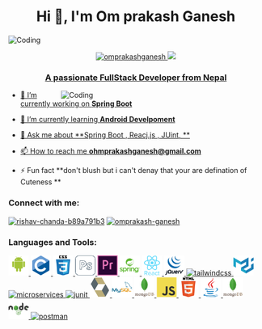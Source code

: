 
<h1 align="center">Hi 👋, I'm Om prakash Ganesh</h1>
<img align="center" alt="Coding" width="400" src="https://cdn.dribbble.com/users/1162077/screenshots/3848914/programmer.gif">

<p align="center"> <a href="https://www.instagram.com/ohmprakashganesh" target="blank">
  <img src="https://img.shields.io/twitter/follow/rishavchanda?logo=twitter&style=for-the-badge" alt="omprakashganesh"
    </p>
<img src="https://www.canva.com/templates/EAFCUXYzUJc-black-and-white-bold-typographic-gym-health-and-fitness-animated-logo/">
<h3 align="center">A passionate FullStack Developer from Nepal</h3>
<img align="right" alt="Coding" width="400" src="https://cdn.dribbble.com/users/1162077/screenshots/3848914/programmer.gif">

- 🔭 I’m currently working on **Spring Boot**

- 🌱 I’m currently learning **Android Develpoment**

- 💬 Ask me about **Spring Boot , Reacj.js , JUint, **

- 📫 How to reach me **ohmprakashganesh@gmail.com**

- ⚡ Fun fact **don't blush but i can't denay that your are defination of Cuteness **

<h3 align="left">Connect with me:</h3>
<p align="left" width="100%">
<a href="https://www.linkedin.com/in/omprakash-ganesh-b7b9462973" target="blank"><img align="center" src="https://raw.githubusercontent.com/rahuldkjain/github-profile-readme-generator/master/src/images/icons/Social/linked-in-alt.svg" alt="rishav-chanda-b89a791b3" height="30" width="40" /></a>
<a href="https://www.instagram.com/ohmprakashganesh" target="blank"><img align="center" src="https://raw.githubusercontent.com/rahuldkjain/github-profile-readme-generator/master/src/images/icons/Social/instagram.svg" alt="omprakash-ganesh" height="30" width="40" /></a></p>

<h3 align="left">Languages and Tools:</h3>
<p align="left">
  <a href="https://developer.android.com" target="_blank" rel="noreferrer"> <img src="https://raw.githubusercontent.com/devicons/devicon/master/icons/android/android-original-wordmark.svg" alt="android" width="40" height="40"/>
  </a> <a href="https://www.cprogramming.com/" target="_blank" rel="noreferrer"> <img src="https://raw.githubusercontent.com/devicons/devicon/master/icons/c/c-original.svg" alt="c" width="40" height="40"/> </a>
  <a href="https://www.w3schools.com/css/" target="_blank" rel="noreferrer"> <img src="https://raw.githubusercontent.com/devicons/devicon/master/icons/css3/css3-original-wordmark.svg" alt="css3" width="40" height="40"/>
  </a> 
  <a href="https://www.adobe.com/products/photoshop.html" target="_blank" rel="noreferrer">
  <img src="https://raw.githubusercontent.com/devicons/devicon/master/icons/photoshop/photoshop-line.svg" alt="photoshop" width="40" height="40"/>
</a>
<a href="https://www.adobe.com/products/premiere.html" target="_blank" rel="noreferrer">
  <img src="https://raw.githubusercontent.com/devicons/devicon/master/icons/premierepro/premierepro-original.svg" alt="premierepro" width="40" height="40"/>
</a>
<a href="https://spring.io/projects/spring-boot" target="_blank" rel="noreferrer">
  <img src="https://raw.githubusercontent.com/devicons/devicon/master/icons/spring/spring-original-wordmark.svg" alt="springboot" width="40" height="40"/>
</a>
<a href="https://reactjs.org/" target="_blank" rel="noreferrer">
  <img src="https://raw.githubusercontent.com/devicons/devicon/master/icons/react/react-original-wordmark.svg" alt="reactjs" width="40" height="40"/>
</a>
<a href="https://jquery.com/" target="_blank" rel="noreferrer">
  <img src="https://raw.githubusercontent.com/devicons/devicon/master/icons/jquery/jquery-original-wordmark.svg" alt="jquery" width="40" height="40"/>
</a>
<a href="https://tailwindcss.com/" target="_blank" rel="noreferrer">
  <img src="https://upload.wikimedia.org/wikipedia/commons/d/d5/Tailwind_CSS_Logo.svg" alt="tailwindcss" width="40" height="40"/>
</a>


<a href="https://mui.com/" target="_blank" rel="noreferrer">
  <img src="https://raw.githubusercontent.com/devicons/devicon/master/icons/materialui/materialui-original.svg" alt="materialUI" width="40" height="40"/>
</a>
<a href="https://martinfowler.com/articles/microservices.html" target="_blank" rel="noreferrer">
  <img src="https://via.placeholder.com/40?text=MS" alt="microservices" width="40" height="40"/>
</a>
<a href="https://junit.org/junit5/" target="_blank" rel="noreferrer">
  <img src="https://junit.org/junit5/assets/img/junit5-logo.png" alt="junit" width="40" height="40"/>
</a>

<a href="https://hibernate.org/" target="_blank" rel="noreferrer">
  <img src="https://raw.githubusercontent.com/devicons/devicon/master/icons/hibernate/hibernate-original.svg" alt="hibernate" width="40" height="40"/>
</a>
<a href="https://www.mysql.com/" target="_blank" rel="noreferrer">
  <img src="https://raw.githubusercontent.com/devicons/devicon/master/icons/mysql/mysql-original-wordmark.svg" alt="mysql" width="40" height="40"/>
</a>
<a href="https://www.mongodb.com/" target="_blank" rel="noreferrer">
  <img src="https://raw.githubusercontent.com/devicons/devicon/master/icons/mongodb/mongodb-original-wordmark.svg" alt="mongodb" width="40" height="40"/>
</a><a href="https://www.w3schools.com/js/" target="_blank" rel="noreferrer"> <img src="https://raw.githubusercontent.com/devicons/devicon/master/icons/javascript/javascript-original.svg" alt="javascript" width="40" height="40"/>
</a>
 <a href="https://www.w3.org/html/" target="_blank" rel="noreferrer"> <img src="https://raw.githubusercontent.com/devicons/devicon/master/icons/html5/html5-original-wordmark.svg" alt="html5" width="40" height="40"/> </a>
 <a href="https://www.java.com" target="_blank" rel="noreferrer"> <img src="https://raw.githubusercontent.com/devicons/devicon/master/icons/java/java-original.svg" alt="java" width="40" height="40"/> </a> 
  <a href="https://www.mongodb.com/" target="_blank" rel="noreferrer"> <img src="https://raw.githubusercontent.com/devicons/devicon/master/icons/mongodb/mongodb-original-wordmark.svg" alt="mongodb" width="40" height="40"/>
  </a>
  <a href="https://nodejs.org" target="_blank" rel="noreferrer"> <img src="https://raw.githubusercontent.com/devicons/devicon/master/icons/nodejs/nodejs-original-wordmark.svg" alt="nodejs" width="40" height="40"/>
  </a> 
  <a href="https://postman.com" target="_blank" rel="noreferrer"> <img src="https://www.vectorlogo.zone/logos/getpostman/getpostman-icon.svg" alt="postman" width="40" height="40"/>
  </a>
  </p>
